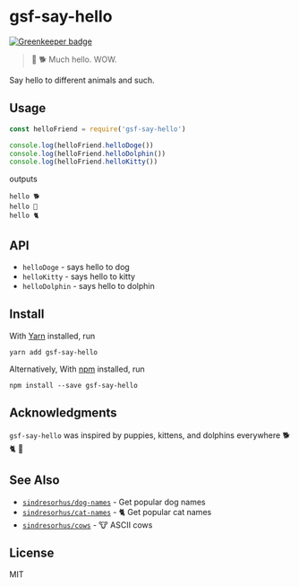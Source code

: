 # gsf-say-hello

[![Greenkeeper badge](https://badges.greenkeeper.io/gsandf/gsf-say-hello.svg)](https://greenkeeper.io/)

> 👋 🐕  Much hello. WOW.

Say hello to different animals and such.

## Usage

```js
const helloFriend = require('gsf-say-hello')

console.log(helloFriend.helloDoge())
console.log(helloFriend.helloDolphin())
console.log(helloFriend.helloKitty())
```

outputs

```
hello 🐕
hello 🐬
hello 🐈
```

## API

* `helloDoge` - says hello to dog
* `helloKitty` - says hello to kitty
* `helloDolphin` - says hello to dolphin

## Install

With [Yarn](https://yarnpkg.com/) installed, run

```
yarn add gsf-say-hello
```

Alternatively, With [npm](https://npmjs.org/) installed, run

```
npm install --save gsf-say-hello
```

## Acknowledgments

`gsf-say-hello` was inspired by puppies, kittens, and dolphins everywhere 🐕 🐈 🐬

## See Also

- [`sindresorhus/dog-names`](https://github.com/sindresorhus/dog-names) - Get popular dog names
- [`sindresorhus/cat-names`](https://github.com/sindresorhus/cat-names) - 🐈 Get popular cat names
- [`sindresorhus/cows`](https://github.com/sindresorhus/cows) - 🐮 ASCII cows

## License

MIT
